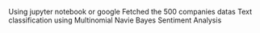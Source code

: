 Using jupyter notebook or google 
Fetched the 500 companies datas 
Text classification using Multinomial Navie Bayes
Sentiment Analysis
